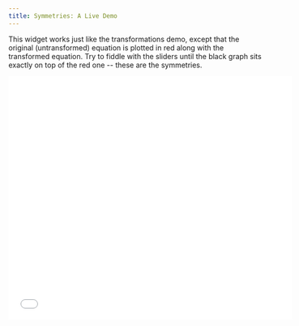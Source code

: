 ```yaml
---
title: Symmetries: A Live Demo
---
```


This widget works just like the transformations demo, except that the original (untransformed) equation is plotted in red along with the transformed equation. Try to fiddle with the sliders until the black graph sits exactly on top of the red one -- these are the symmetries.

<div style="text-align:center;">
<iframe src="../../raw/symmetry-live-demo.html" width="560" height="480" style="border:none;"></iframe>
</div>
